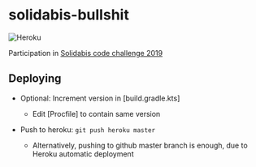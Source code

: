 # solidabis-bullshit

![Heroku](https://heroku-badge.herokuapp.com/?app=obscure-springs-32806)

Participation in [Solidabis code challenge 2019](https://koodihaaste.solidabis.com)

## Deploying

- Optional: Increment version in [build.gradle.kts]
    - Edit [Procfile] to contain same version

- Push to heroku: `git push heroku master`
    - Alternatively, pushing to github master branch is enough, due to Heroku automatic deployment

